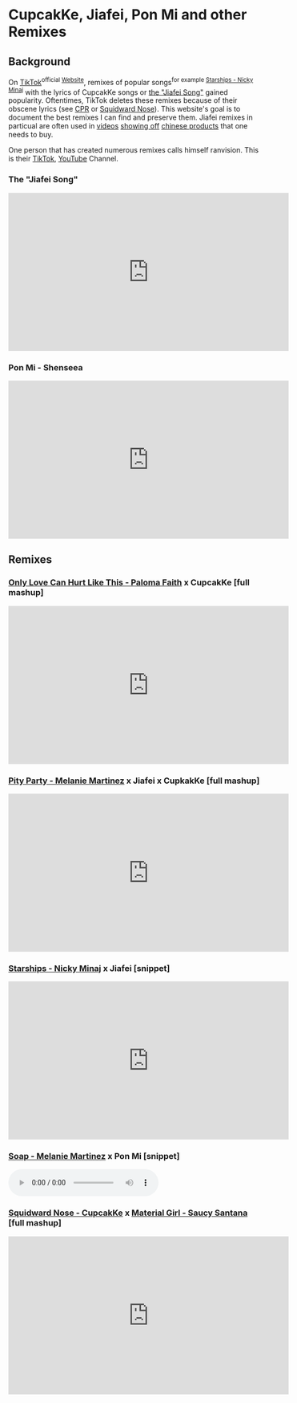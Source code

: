 # CupcakKe, Jiafei, Pon Mi and other Remixes

## Background
On [TikTok](https://en.wikipedia.org/wiki/TikTok)<sup>official [Website](https://www.tiktok.com/)</sup>, remixes of popular songs<sup>for example [Starships - Nicky Minaj](#starships---nicky-minaj-x-jiafei)</sup> with the lyrics of CupcakKe songs or [the "Jiafei Song"](#the-jiafei-song) gained popularity. Oftentimes, TikTok deletes these remixes because of their obscene lyrics (see [CPR](https://www.youtube.com/watch?v=aRO4wQ4SVTk) or [Squidward Nose](https://www.youtube.com/watch?v=8Jo_sAPspIQ)). This website's goal is to document the best remixes I can find and preserve them. Jiafei remixes in particual are often used in [videos](https://www.tiktok.com/@chiwis_minaj/video/7086754267494714630) [showing off](https://www.tiktok.com/@jiafei_home_products/video/7100469823250926853) [chinese products](https://www.tiktok.com/@jiafei_home_products/video/7095322469283745029) that one needs to buy.

One person that has created numerous remixes calls himself ranvision. This is their [TikTok](https://www.tiktok.com/@ranvision_official), [YouTube](https://www.youtube.com/channel/UCJctRkdcsQMz7DB0rbZtGhQ) Channel.

### The "Jiafei Song"
<iframe width="560" height="315" src="https://www.youtube.com/embed/f63oc8d8mIM?start=28" title="YouTube video player" frameborder="0" allow="accelerometer; autoplay; clipboard-write; encrypted-media; gyroscope; picture-in-picture" allowfullscreen></iframe>

### Pon Mi - Shenseea
<iframe width="560" height="315" src="https://www.youtube.com/embed/D1XbDlgTIrI?start=9" title="YouTube video player" frameborder="0" allow="accelerometer; autoplay; clipboard-write; encrypted-media; gyroscope; picture-in-picture" allowfullscreen></iframe>

## Remixes
### [Only Love Can Hurt Like This - Paloma Faith](https://www.youtube.com/watch?v=skEXVQ_z9ag) x CupcakKe **\[full mashup\]**
<iframe width="560" height="315" src="https://www.youtube.com/embed/KjJybTxoFkI" title="YouTube video player" frameborder="0" allow="accelerometer; autoplay; clipboard-write; encrypted-media; gyroscope; picture-in-picture" allowfullscreen></iframe>

### [Pity Party - Melanie Martinez](https://youtu.be/jJfYduWvDmI?t=45) x Jiafei x CupkakKe **\[full mashup\]**
<iframe width="560" height="315" src="https://www.youtube.com/embed/gVFuJwfzngs" title="YouTube video player" frameborder="0" allow="accelerometer; autoplay; clipboard-write; encrypted-media; gyroscope; picture-in-picture" allowfullscreen></iframe>

### [Starships - Nicky Minaj](https://youtu.be/s_x76GztTQE?t=42) x Jiafei **\[snippet\]**
<iframe width="560" height="315" src="https://www.youtube.com/embed/2-sI4kWW8hk" title="YouTube video player" frameborder="0" allow="accelerometer; autoplay; clipboard-write; encrypted-media; gyroscope; picture-in-picture" allowfullscreen></iframe>

### [Soap - Melanie Martinez](https://youtu.be/k4INC0yk_vo?t=56) x Pon Mi **\[snippet\]**
<audio controls="">
  <source src="/downloaded_remixes/soap_melanie_martinez_x_pon_mi.mp4" type="audio/mpeg">
</audio>

### [Squidward Nose - CupcakKe](https://www.youtube.com/watch?v=8Jo_sAPspIQ) x [Material Girl - Saucy Santana](https://www.youtube.com/watch?v=0en8CjgVl6w) **\[full mashup\]**
<iframe width="560" height="315" src="https://www.youtube.com/embed/AsS8mjxJiVE" title="YouTube video player" frameborder="0" allow="accelerometer; autoplay; clipboard-write; encrypted-media; gyroscope; picture-in-picture" allowfullscreen></iframe>
